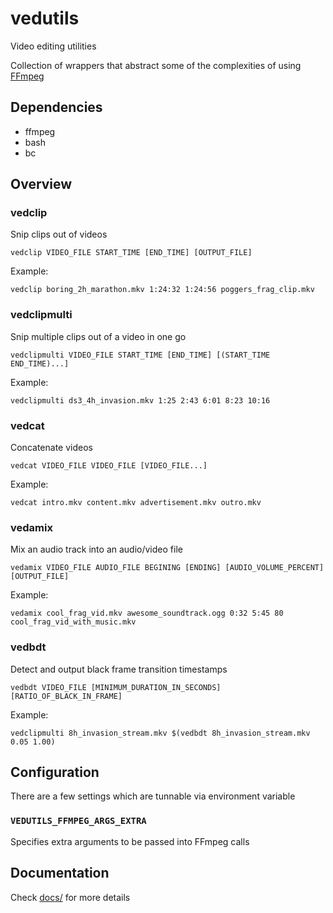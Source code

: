 # vedutils

Video editing utilities

Collection of wrappers that abstract some of the complexities of using [FFmpeg](https://ffmpeg.org/)


## Dependencies

- ffmpeg
- bash
- bc


## Overview


### vedclip

Snip clips out of videos

```
vedclip VIDEO_FILE START_TIME [END_TIME] [OUTPUT_FILE]
```

 Example:

```
vedclip boring_2h_marathon.mkv 1:24:32 1:24:56 poggers_frag_clip.mkv
```


### vedclipmulti

Snip multiple clips out of a video in one go

```
vedclipmulti VIDEO_FILE START_TIME [END_TIME] [(START_TIME END_TIME)...]
```

 Example:

```
vedclipmulti ds3_4h_invasion.mkv 1:25 2:43 6:01 8:23 10:16
```


### vedcat

Concatenate videos

```
vedcat VIDEO_FILE VIDEO_FILE [VIDEO_FILE...]
```

 Example:

```
vedcat intro.mkv content.mkv advertisement.mkv outro.mkv
```

### vedamix

Mix an audio track into an audio/video file

```
vedamix VIDEO_FILE AUDIO_FILE BEGINING [ENDING] [AUDIO_VOLUME_PERCENT] [OUTPUT_FILE]
```

 Example:

```
vedamix cool_frag_vid.mkv awesome_soundtrack.ogg 0:32 5:45 80 cool_frag_vid_with_music.mkv
```


### vedbdt

Detect and output black frame transition timestamps

```
vedbdt VIDEO_FILE [MINIMUM_DURATION_IN_SECONDS] [RATIO_OF_BLACK_IN_FRAME]
```

Example:

```
vedclipmulti 8h_invasion_stream.mkv $(vedbdt 8h_invasion_stream.mkv 0.05 1.00)
```


## Configuration

There are a few settings which are tunnable via environment variable

### `VEDUTILS_FFMPEG_ARGS_EXTRA`

Specifies extra arguments to be passed into FFmpeg calls


## Documentation

Check [docs/](docs) for more details
